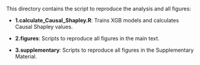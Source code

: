 This directory contains the script to reproduce the analysis and all figures:

* **1.calculate_Causal_Shapley.R**: Trains XGB models and calculates Causal Shapley values.

* **2.figures**: Scripts to reproduce all figures in the main text.

* **3.supplementary**: Scripts to reproduce all figures in the Supplementary Material.

